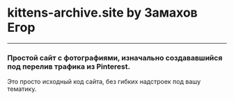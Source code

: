 # kittens-archive.site by Замахов Егор

---

### Простой сайт с фотографиями, изначально создававшийся под перелив трафика из Pinterest.

Это просто исходный код сайта, без гибких надстроек под вашу тематику.